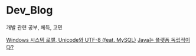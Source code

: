 # Dev_Blog
개발 관련 공부, 체득, 고민

[Windows 시스템 로캘, Unicode와 UTF-8 (feat. MySQL)](https://crayeji.tistory.com/101) 
[Java는 플랫폼 독립적이다?](https://crayeji.tistory.com/102) 
